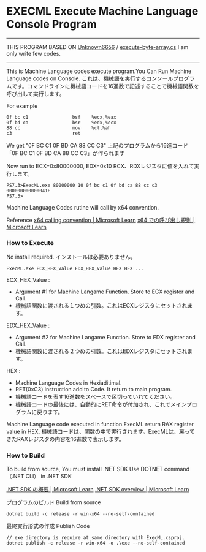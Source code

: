 # EXECML Execute Machine Language Console Program  

---
THIS PROGRAM BASED ON 
[Unknown6656](https://gist.github.com/Unknown6656) / [execute-byte-array.cs](https://gist.github.com/Unknown6656/a42a810d4283208c3c21c632fb16c3f9)
I am only write few codes.

---

This is Machine Language codes execute program.You Can Run Machine Language codes on Console.
これは、機械語を実行するコンソールプログラムです。コマンドラインに機械語コードを16進数で記述することで機械語関数を呼び出して実行します。

For example

    0f bc c1                bsf    %ecx,%eax
    0f bd ca                bsr    %edx,%ecx
    88 cc                   mov    %cl,%ah
    c3                      ret

We get "0F BC C1 0F BD CA 88 CC C3"
上記のプログラムから16進コード「0F BC C1 0F BD CA 88 CC C3」が作られます

Now run to ECX=0x80000000, EDX=0x10
RCX、RDXレジスタに値を入れて実行します。

    PS7.3>ExecML.exe 80000000 10 0f bc c1 0f bd ca 88 cc c3
    000000000000041F
    PS7.3>

Machine Language Codes rutine will call by x64 convention.

Reference
[x64 calling convention | Microsoft Learn](https://learn.microsoft.com/en-us/cpp/build/x64-calling-convention?view=msvc-170)
[x64 での呼び出し規則 | Microsoft Learn](https://learn.microsoft.com/ja-jp/cpp/build/x64-calling-convention?view=msvc-170)

### How to Execute

No install required.
インストールは必要ありません。

    ExecML.exe ECX_HEX_Value EDX_HEX_Value HEX HEX ...

ECX_HEX_Value : 
* Argument #1 for Machine Langame Function. Store to ECX register and Call.
* 機械語関数に渡される１つめの引数。これはECXレジスタにセットされます。

EDX_HEX_Value : 
* Argument #2 for Machine Langame Function. Store to EDX register and Call.
* 機械語関数に渡される２つめの引数。これはEDXレジスタにセットされます。

HEX : 
* Machine Language Codes in Hexiaditimal.
* RET(0xC3) instruction add to Code. It return to main program.
*    機械語コードを表す16進数をスペースで区切っていれてください。
*    機械語コードの最後には、自動的にRET命令が付加され、これでメインプログラムに戻ります。

Machine Language code executed in function.ExecML return RAX register value in HEX.
機械語コードは、関数の中で実行されます。ExecMLは、戻ってきたRAXレジスタの内容を16進数で表示します。

### How to Build

To build from source, You must install .NET SDK
Use DOTNET command（.NET CLI） in .NET SDK

[.NET SDK の概要 | Microsoft Learn](https://learn.microsoft.com/ja-jp/dotnet/core/sdk)
[.NET SDK overview | Microsoft Learn]( https://learn.microsoft.com/en-US/dotnet/core/sdk)

プログラムのビルド
Build from source

    dotnet build -c release -r win-x64 --no-self-contained

最終実行形式の作成
Publish Code

    // exe directory is require at same directory with ExecML.csproj.
    dotnet publish -c release -r win-x64 -o .\exe --no-self-contained
